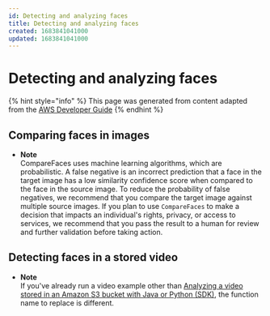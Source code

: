 ```yaml
---
id: Detecting and analyzing faces
title: Detecting and analyzing faces
created: 1683841041000
updated: 1683841041000
---
```

# Detecting and analyzing faces

{% hint style="info" %}
This page was generated from content adapted from the [AWS Developer Guide](https://github.com/awsdocs/amazon-rekognition-developer-guide.git)
{% endhint %}

## Comparing faces in images

- **Note**  
CompareFaces uses machine learning algorithms, which are probabilistic\. A false negative is an incorrect prediction that a face in the target image has a low similarity confidence score when compared to the face in the source image\. To reduce the probability of false negatives, we recommend that you compare the target image against multiple source images\. If you plan to use `CompareFaces` to make a decision that impacts an individual's rights, privacy, or access to services, we recommend that you pass the result to a human for review and further validation before taking action\.


## Detecting faces in a stored video

- **Note**  
If you've already run a video example other than [Analyzing a video stored in an Amazon S3 bucket with Java or Python \(SDK\)](video-analyzing-with-sqs.md), the function name to replace is different\.

